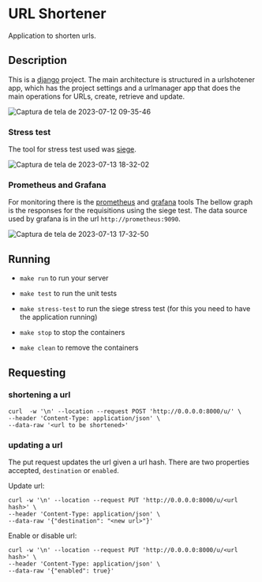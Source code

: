 # URL Shortener
Application to shorten urls.

## Description

This is a [django](https://www.djangoproject.com/) project. The main architecture is structured in a urlshotener app, which has the project settings and a urlmanager app that does the main operations for URLs, create, retrieve and update.

![Captura de tela de 2023-07-12 09-35-46](https://github.com/GiovanaSachett/urlshortener/assets/23011531/394c2bf2-cd1d-4f9a-8879-3fc330dba02a)

### Stress test
The tool for stress test used was [siege](https://github.com/JoeDog/siege).

![Captura de tela de 2023-07-13 18-32-02](https://github.com/GiovanaSachett/urlshortener/assets/23011531/a0ace65d-40db-4a31-8cdb-21fe920717f2)

### Prometheus and Grafana

For monitoring there is the [prometheus](https://prometheus.io/) and [grafana](https://grafana.com/) tools 
The bellow graph is the responses for the requisitions using the siege test. The data source used by grafana is in the url `http://prometheus:9090`. 

![Captura de tela de 2023-07-13 17-32-50](https://github.com/GiovanaSachett/urlshortener/assets/23011531/83c3a1ae-3d87-42d5-8f28-ed7ce42b9338)


## Running

- `make run` to run your server

- `make test` to run the unit tests

- `make stress-test` to run the siege stress test (for this you need to have the application running)

- `make stop` to stop the containers

- `make clean` to remove the containers

## Requesting
### shortening a url

```
curl  -w '\n' --location --request POST 'http://0.0.0.0:8000/u/' \
--header 'Content-Type: application/json' \
--data-raw '<url to be shortened>'
```

### updating a url
The put request updates the url given a url hash. There are two properties accepted, `destination` or `enabled`.

Update url:
```
curl -w '\n' --location --request PUT 'http://0.0.0.0:8000/u/<url hash>' \
--header 'Content-Type: application/json' \
--data-raw '{"destination": "<new url>"}'
```

Enable or disable url:
```
curl -w '\n' --location --request PUT 'http://0.0.0.0:8000/u/<url hash>' \
--header 'Content-Type: application/json' \
--data-raw '{"enabled": true}'
```
